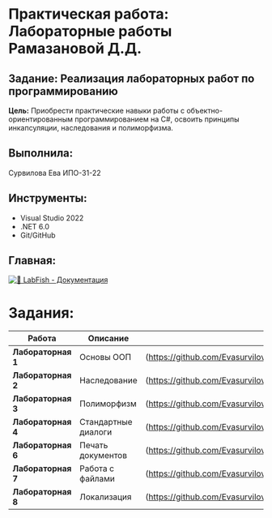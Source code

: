 # Практическая работа: Лабораторные работы Рамазановой Д.Д.

## Задание: Реализация лабораторных работ по программированию
**Цель:** Приобрести практические навыки работы с объектно-ориентированным программированием на C#, освоить принципы инкапсуляции, наследования и полиморфизма.

## Выполнила:
Сурвилова Ева ИПО-31-22

## Инструменты:
- Visual Studio 2022
- .NET 6.0
- Git/GitHub

## Главная:
[![🐠 LabFish - Документация](https://img.shields.io/badge/🐠_LabFish_-_Документация-4285F4?style=for-the-badge&logo=github&logoColor=white)](https://github.com/Evasurvilova/labfish/blob/main/README.md)

# Задания:
| Работа | Описание | Ссылка |
|--------|----------|--------|
| **Лабораторная 1** | Основы ООП | (https://github.com/Evasurvilova/labfish/tree/main/%D0%A1%D1%83%D1%80%D0%B2%D0%B8%D0%BB%D0%BE%D0%B2%D0%B0/lb1) |
| **Лабораторная 2** | Наследование | (https://github.com/Evasurvilova/labfish/tree/main/%D0%A1%D1%83%D1%80%D0%B2%D0%B8%D0%BB%D0%BE%D0%B2%D0%B0/lb2) |
| **Лабораторная 3** | Полиморфизм | (https://github.com/Evasurvilova/labfish/tree/main/%D0%A1%D1%83%D1%80%D0%B2%D0%B8%D0%BB%D0%BE%D0%B2%D0%B0) |
| **Лабораторная 4** | Стандартные диалоги | (https://github.com/Evasurvilova/labfish/tree/main/%D0%A1%D1%83%D1%80%D0%B2%D0%B8%D0%BB%D0%BE%D0%B2%D0%B0/lb4) |
| **Лабораторная 6** | Печать документов | (https://github.com/Evasurvilova/labfish/tree/main/%D0%A1%D1%83%D1%80%D0%B2%D0%B8%D0%BB%D0%BE%D0%B2%D0%B0/lb6) |
| **Лабораторная 7** | Работа с файлами | (https://github.com/Evasurvilova/labfish/tree/main/%D0%A1%D1%83%D1%80%D0%B2%D0%B8%D0%BB%D0%BE%D0%B2%D0%B0/lb7) |
| **Лабораторная 8** | Локализация | (https://github.com/Evasurvilova/labfish/tree/main/%D0%A1%D1%83%D1%80%D0%B2%D0%B8%D0%BB%D0%BE%D0%B2%D0%B0/lb8) |
